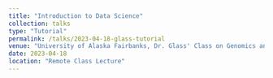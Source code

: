 ```yaml
---
title: "Introduction to Data Science"
collection: talks
type: "Tutorial"
permalink: /talks/2023-04-18-glass-tutorial
venue: "University of Alaska Fairbanks, Dr. Glass' Class on Genomics and Bioinformatics"
date: 2023-04-18
location: "Remote Class Lecture"
---
```

